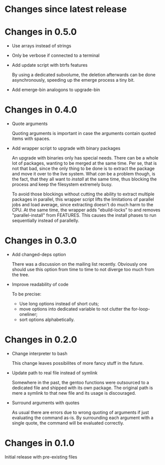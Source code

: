 # Changes since latest release

# Changes in 0.5.0

-   Use arrays instead of strings

-   Only be verbose if connected to a terminal

-   Add update script with btrfs features

    By using a dedicated subvolume, the deletion afterwards can be done
    asynchronously, speeding up the emerge process a tiny bit.

-   Add emerge-bin analogons to upgrade-bin

# Changes in 0.4.0

-   Quote arguments

    Quoting arguments is important in case the arguments contain quoted
    items with spaces.

-   Add wrapper script to upgrade with binary packages

    An upgrade with binaries only has special needs. There can be a whole
    lot of packages, wanting to be merged at the same time. Per se, that is
    not that bad, since the only thing to be done is to extract the package
    and move it over to the live system. What *can* be a problem though, is
    the fact, that they all want to *install* at the same time, thus
    blocking the process and keep the filesystem extremely busy.

    To avoid those blockings without cutting the ability to extract multiple
    packages in parallel, this wrapper script lifts the limitations of
    parallel jobs and load average, since extracting doesn't do much harm to
    the CPU. At the same time, the wrapper adds "ebuild-locks" to and
    removes "parallel-install" from FEATURES. This causes the install phases
    to run sequentially instead of parallelly.

# Changes in 0.3.0

-   Add changed-deps option

    There was a discussion on the mailing list recently. Obviously one
    should use this option from time to time to not diverge too much from
    the tree.

-   Improve readability of code

    To be precise:

    -   Use long options instead of short cuts;
    -   move options into dedicated variable to not clutter the
        for-loop-oneliner;
    -   sort options alphabetically.

# Changes in 0.2.0

-   Change interpreter to bash

    This change leaves possibilites of more fancy stuff in the future.

-   Update path to real file instead of symlink

    Somewhere in the past, the gentoo functions were outsourced to a
    dedicated file and shipped with its own package. The original path is
    mere a symlink to that new file and its usage is discouraged.

-   Surround arguments with quotes

    As usual there are errors due to wrong quoting of arguments if just
    evaluating the command as-is. By surrounding each argument with a single
    quote, the command will be evaluated correctly.

# Changes in 0.1.0

Initial release with pre-existing files
